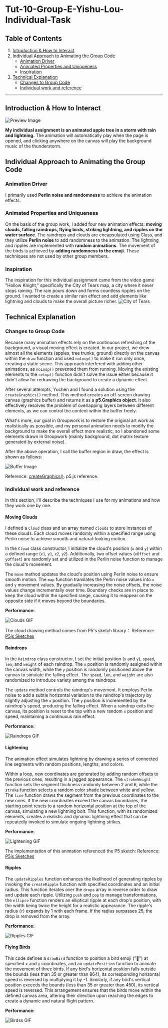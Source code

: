 # Tut-10-Group-E-Yishu-Lou-Individual-Task

## Table of Contents
1. [Introduction & How to Interact](#introduction--how-to-interact)
2. [Individual Approach to Animating the Group Code](#individual-approach-to-animating-the-group-code)
    - [Animation Driver](#animation-driver)
    - [Animated Properties and Uniqueness](#animated-properties-and-uniqueness)
    - [Inspiration](#inspiration)
3. [Technical Explanation](#technical-explanation)
    - [Changes to Group Code](#changes-to-group-code)
    - [Individual work and reference](#individual-work-and-reference)


---

## Introduction & How to Interact
![Preview Image](attachments/Preview.png)

**My individual assignment is an animated apple tree in a storm with rain and lightning.** The animation will automatically play when the page is opened, and clicking anywhere on the canvas will play the background music of the thunderstorm.

## Individual Approach to Animating the Group Code
### Animation Driver
I primarily used **Perlin noise and randomness**  to achieve the animation effects.

### Animated Properties and Uniqueness
On the basis of the group work, I added four new animation effects: **moving clouds, falling raindrops, flying birds, striking lightning, and ripples on the water surface**. The raindrops and clouds are encapsulated using Class, and they utilize **Perlin noise** to add randomness to the animation. The lightning and ripples are implemented with **random animations**. The movement of the birds is achieved by **adding randomness to the emoji**. These techniques are not used by other group members.

### Inspiration
The inspiration for this individual assignment came from the video game "Hollow Knight," specifically the City of Tears map, a city where it never stops raining. The rain pours down and forms countless ripples on the ground. I wanted to create a similar rain effect and add elements like lightning and clouds to make the overall picture richer.
![City of Tears](attachments/City%20of%20Tears.jpg)

## Technical Explanation
### Changes to Group Code
Because many animation effects rely on the continuous refreshing of the background, a visual moving effect is created. In our project, we drew almost all the elements (apples, tree trunks, ground) directly on the canvas within the `draw` function and used `noLoop()` to make it run only once, creating a static scene. This approach interfered with adding other animations, as `noLoop()` prevented them from running. Moving the existing elements to the `setup()` function didn't solve the issue either because it didn't allow for redrawing the background to create a dynamic effect.

After several attempts, Yuchen and I found a solution using the `createGraphics()` method. This method creates an off-screen drawing canvas (graphics buffer) and returns it as a **p5.Graphics object**. It also effectively resolves the problem of overlapping layers between different elements, as we can control the content within the buffer freely.

What's more, our goal in Groupwork is to restore the original art work as realistically as possible, and my personal animation needs to modify the background to make the overall effect more realistic, so I abandoned some elements drawn in Groupwork (mainly background, dot matrix texture generated by external noise). 

After the above operation, I call the buffer region in draw, the effect is shown as follows:

![Buffer Image](attachments/delete%20BG.png)

Reference: [createGraphics()](https://p5js.org/reference/#/p5/createGraphics). p5.js reference.

### Individual work and reference
In this section, I'll describe the techniques I use for my animations and how they work one by one.
#### Moving Clouds
I defined a `Cloud` class and an array named `clouds` to store instances of these clouds. Each cloud moves randomly within a specified range using Perlin noise to achieve smooth and natural-looking motion.

In the `Cloud` class constructor, I initialize the cloud's position (`x` and `y`) within a defined range (`x1`, `y1`, `x2`, `y2`). Additionally, two offset values (`xOffset` and `yOffset`) are randomly set and utilized in the Perlin noise function to manage the cloud's movement.

The `move` method updates the cloud's position using Perlin noise to ensure smooth motion. The `map` function translates the Perlin noise values into `x` and `y` movement values. By gradually increasing the noise offsets, the noise values change incrementally over time. Boundary checks are in place to keep the cloud within the specified range, causing it to reappear on the opposite side if it moves beyond the boundaries.

**Performance:**

![Clouds GIF](attachments/Clouds.gif)

The cloud drawing method comes from P5's sketch library：
Reference: [P5js Sketches](https://editor.p5js.org/seak/sketches/SJ8gHRzp-)

#### Raindrops
In the `Raindrop` class constructor, I set the initial position (`x` and `y`), `speed`, `len`, and `weight` of each raindrop. The `x` position is randomly assigned within the canvas width, while the `y` position is randomly positioned above the canvas to simulate the falling effect. The `speed`, `len`, and `weight` are also randomized to introduce variety among the raindrops.

The `update` method controls the raindrop's movement. It employs Perlin noise to add a subtle horizontal variation to the raindrop's trajectory by slightly adjusting the `x` position. The `y` position is incremented by the raindrop's speed, producing the falling effect. When a raindrop exits the canvas, its position is reset to the top with a new random `x` position and speed, maintaining a continuous rain effect.

**Performance:**

![Raindrops GIF](attachments/Raindrops.gif)

#### Lightening
The animation effect simulates lightning by drawing a series of connected line segments with random positions, lengths, and colors.

Within a loop, new coordinates are generated by adding random offsets to the previous ones, resulting in a jagged appearance. The `strokeWeight` function sets the segment thickness randomly between 2 and 6, while the `stroke` function selects a random color shade between white and yellow. The `line` function draws the segment from the previous coordinates to the new ones. If the new coordinates exceed the canvas boundaries, the starting point resets to a random horizontal position at the top of the canvas, simulating a new lightning bolt. This function, with its randomized elements, creates a realistic and dynamic lightning effect that can be repeatedly invoked to simulate ongoing lightning strikes.

**Performance:**

![Lightening GIF](attachments/Lightening.gif)

The implementation of this animation referenced the P5 sketch:
Reference: [P5js Sketches](https://editor.p5js.org/dlatolley/sketches/Bu3JRNqgF)

#### Ripples
The `updateRipples` function enhances the likelihood of generating ripples by invoking the `createRipple` function with specified coordinates and an initial radius. This function iterates over the `drops` array in reverse order to draw and update each ripple. Utilizing `push` and `pop` to manage transformations, the `ellipse` function renders an elliptical ripple at each drop's position, with the width being twice the height for a realistic appearance. The ripple's radius (`r`) expands by 1 with each frame. If the radius surpasses 25, the drop is removed from the array.

**Performance:**

![Ripples GIF](attachments/Ripples.gif)

#### Flying Birds
This code defines a `drawBird` function to position a bird emoji ("🦅") at specified `x` and `y` coordinates, and an `updatePosition` function to animate the movement of three birds. If any bird's horizontal position falls outside the bounds (less than 35 or greater than 864), its corresponding horizontal speed is reversed by multiplying it by -1. Similarly, if any bird's vertical position exceeds the bounds (less than 35 or greater than 450), its vertical speed is reversed. This arrangement ensures that the birds move within the defined canvas area, altering their direction upon reaching the edges to create a dynamic and natural flight pattern.

**Performance:**

![Birdss GIF](attachments/Birds.gif)

